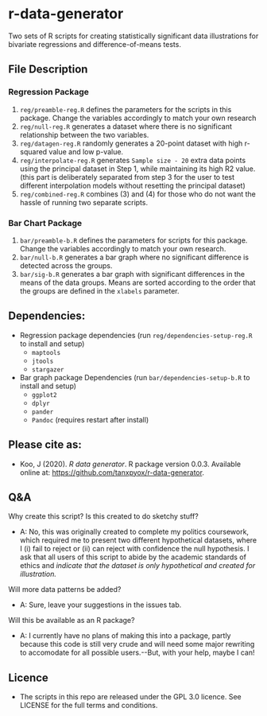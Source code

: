 # r-data-generator
Two sets of R scripts for creating statistically significant data illustrations for bivariate regressions and difference-of-means tests.

## File Description

### Regression Package
1. `reg/preamble-reg.R` defines the parameters for the scripts in this package. Change the variables accordingly to match your own research
2. `reg/null-reg.R` generates a dataset where there is no significant relationship between the two variables.
3. `reg/datagen-reg.R` randomly generates a 20-point dataset with high r-squared value and low p-value.
4. `reg/interpolate-reg.R` generates `Sample size - 20` extra data points using the principal dataset in Step 1, while maintaining its high R2 value. (this part is deliberately separated from step 3 for the user to test different interpolation models without resetting the principal dataset)
5. `reg/combined-reg.R` combines (3) and (4) for those who do not want the hassle of running two separate scripts.

### Bar Chart Package
1. `bar/preamble-b.R` defines the parameters for scripts for this package. Change the variables accordingly to match your own research.
2. `bar/null-b.R` generates a bar graph where no significant difference is detected across the groups.
3. `bar/sig-b.R` generates a bar graph with significant differences in the means of the data groups. Means are sorted according to the order that the groups are defined in the `xlabels` parameter.

## Dependencies:
* Regression package dependencies (run `reg/dependencies-setup-reg.R` to install and setup)
  * `maptools`
  * `jtools`
  * `stargazer`
* Bar graph package Dependencies (run `bar/dependencies-setup-b.R` to install and setup)
  * `ggplot2`
  * `dplyr`
  * `pander`
  * `Pandoc` (requires restart after install)

## Please cite as:
* Koo, J (2020). *R data generator*. R package version 0.0.3. Available online at: https://github.com/tanxpyox/r-data-generator.

## Q&A
Why create this script? Is this created to do sketchy stuff?
* A: No, this was originally created to complete my politics coursework, which required me to present two different hypothetical datasets, where I (i) fail to reject or (ii) can reject with confidence the null hypothesis. I ask that all users of this script to abide by the academic standards of ethics and *indicate that the dataset is only hypothetical and created for illustration.*

Will more data patterns be added?
* A: Sure, leave your suggestions in the issues tab.

Will this be available as an R package?
* A: I currently have no plans of making this into a package, partly because this code is still very crude and will need some major rewriting to accomodate for all possible users.--But, with your help, maybe I can!

## Licence
* The scripts in this repo are released under the GPL 3.0 licence. See LICENSE for the full terms and conditions.
